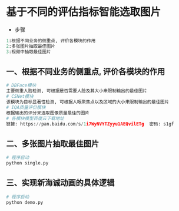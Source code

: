 # 基于不同的评估指标智能选取图片
- 步骤
```python
1:根据不同业务的侧重点, 评价各模块的作用
2:多张图片抽取最佳图片
3:视频中抽取最佳图片
```

## 一、根据不同业务的侧重点, 评价各模块的作用
```python
# DBFace模块
主要侧重人脸检测, 可根据是否需要人脸及其大小来限制输出的最佳图片
# CSNet模块
该模块为目标显著性检测, 可根据人眼聚焦点以及区域的大小来限制输出的最佳图片
# IQA质量评价模块
根据输出的评分来选取图像质量最佳的图片
# 各模块模型百度云下载地址
链接: https://pan.baidu.com/s/1i7WyNVYTZyyu1AEQvilETg  密码: s1gf
```

## 二、多张图片抽取最佳图片
```python
# 程序启动
python single.py
```

## 三、实现新海诚动画的具体逻辑
```python
# 程序启动
python demo.py
```



